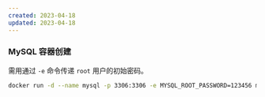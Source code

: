 ```yaml
---
created: 2023-04-18
updated: 2023-04-18
---
```


### MySQL 容器创建

需用通过 `-e` 命令传递 `root` 用户的初始密码。

```bash
docker run -d --name mysql -p 3306:3306 -e MYSQL_ROOT_PASSWORD=123456 mysql
```
